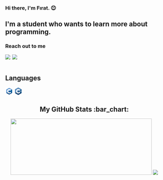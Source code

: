### Hi there, I'm Fırat. :blush: 

## I'm a student who wants to learn more about programming.

### Reach out to me




[<img width="22" src="https://unpkg.com/simple-icons@v8/icons/instagram.svg" align="left"/>][instagram]


[<img width="22" src="https://unpkg.com/simple-icons@v8/icons/linkedin.svg" align="left"/>][linkedin]

<br />
<br />





## Languages

<img src="https://raw.githubusercontent.com/github/explore/f3e22f0dca2be955676bc70d6214b95b13354ee8/topics/c/c.png" width="25" height="25">
<img src="https://raw.githubusercontent.com/github/explore/f3e22f0dca2be955676bc70d6214b95b13354ee8/topics/cpp/cpp.png" width="25" height="25">




<h2 align="center">My GitHub Stats :bar_chart:</h2>
<p align="center">
  <img src="https://github-readme-stats.vercel.app/api?username=frtcsk33&show_icons=true&theme=tokyonight" width="450" height="180">
  <img src="https://github-readme-stats.vercel.app/api/top-langs/?username=frtcsk33&layout=compact&theme=tokyonight" height="180">







[instagram]: https://www.instagram.com/c.frat/

[Linkedin]: https://www.linkedin.com/in/firatcoskunn/



